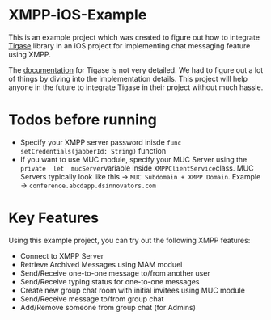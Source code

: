 # XMPP-iOS-Example

This is an example project which was created to figure out how to integrate [Tigase](https://github.com/tigase/tigase-swift) library in an iOS project for implementing chat messaging feature using XMPP.

The [documentation](https://docs.tigase.net/tigase-swift/master-snapshot/Tigase_Swift_Guide/html/) for Tigase is not very detailed. We had to figure out a lot of things by diving into the implementation details. This project will help anyone in the future to integrate Tigase in their project without much hassle.


# Todos before running

- Specify your XMPP server password inisde `func  setCredentials(jabberId: String)` function
- If you want to use MUC module, specify your MUC Server using the `private  let  mucServer`variable inside `XMPPClientService`class. MUC Servers typically look like this -> `MUC Subdomain + XMPP Domain`. Example -> `conference.abcdapp.dsinnovators.com`

# Key Features

Using this example project, you can try out the following XMPP features:
- Connect to XMPP Server
- Retrieve Archived Messages using MAM moduel
- Send/Receive one-to-one message to/from another user
- Send/Receive typing status for one-to-one messages
- Create new group chat room with initial invitees using MUC module
- Send/Receive message to/from group chat
- Add/Remove someone from group chat (for Admins)